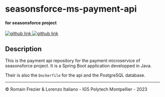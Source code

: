 # seasonsforce-ms-payment-api
#### for seasonsforce project 

<a target="_blank" href="https://github.com/lorenzo-italiano/Seasonsforce">
  <img alt="github link" src="https://img.shields.io/badge/SEASONFORCE-global-green?logo=github&style=for-the-badge">
</a>
<a target="_blank" href="https://github.com/lorenzo-italiano/seasonsforce-microservices">
  <img alt="github link" src="https://img.shields.io/badge/SEASONFORCE-microservices-blue?logo=github&style=for-the-badge">
</a>

## Description

This is the payment api repository for the payment microservice of seasonsforce project. 
It is a Spring Boot application developped in Java. 

Their is also the `Dockerfile` for the api and the PostgreSQL database.

---

© Romain Frezier & Lorenzo Italiano - IG5 Polytech Montpellier - 2023
